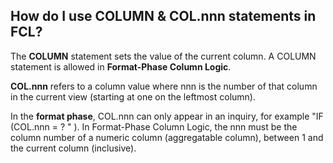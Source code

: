 
## How do I use COLUMN & COL.nnn statements in FCL? 

The **COLUMN** statement sets the value of the current column. A COLUMN statement is allowed in **Format-Phase Column Logic**.

**COL.nnn** refers to a column value where nnn is the number of that column in the current view \(starting at one on the leftmost column\).

In the **format phase**,  COL.nnn can only appear in an inquiry, for example "IF (COL.nnn = ? " ). In Format-Phase Column Logic, the nnn must be the column number of a numeric column (aggregatable column), between 1 and the current column (inclusive).
